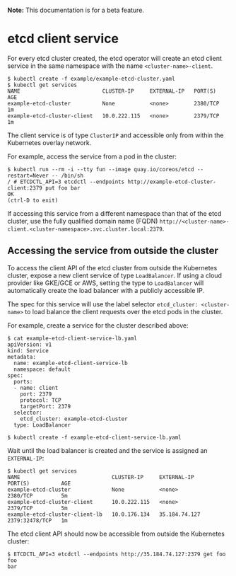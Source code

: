 <br>
<div class=“alert alert-info” role=“alert”>
<i class=“fa fa-exclamation-triangle”></i><b> Note:</b> This documentation is for a beta feature.
</div>

# etcd client service

For every etcd cluster created, the etcd operator will create an etcd client service in the same namespace with the name `<cluster-name>-client`.

```
$ kubectl create -f example/example-etcd-cluster.yaml
$ kubectl get services
NAME                          CLUSTER-IP     EXTERNAL-IP   PORT(S)    AGE
example-etcd-cluster          None           <none>        2380/TCP   1m
example-etcd-cluster-client   10.0.222.115   <none>        2379/TCP   1m
```

The client service is of type `ClusterIP` and accessible only from within the Kubernetes overlay network.

For example, access the service from a pod in the cluster:

```
$ kubectl run --rm -i --tty fun --image quay.io/coreos/etcd --restart=Never -- /bin/sh
/ # ETCDCTL_API=3 etcdctl --endpoints http://example-etcd-cluster-client:2379 put foo bar
OK
(ctrl-D to exit)
```

If accessing this service from a different namespace than that of the etcd cluster, use the fully qualified domain name (FQDN) `http://<cluster-name>-client.<cluster-namespace>.svc.cluster.local:2379`.

## Accessing the service from outside the cluster

To access the client API of the etcd cluster from outside the Kubernetes cluster, expose a new client service of type `LoadBalancer`. If using a cloud provider like GKE/GCE or AWS, setting the type to `LoadBalancer` will automatically create the load balancer with a publicly accessible IP.

The spec for this service will use the label selector `etcd_cluster: <cluster-name>` to load balance the client requests over the etcd pods in the cluster.

For example, create a service for the cluster described above:

```
$ cat example-etcd-client-service-lb.yaml
apiVersion: v1
kind: Service
metadata:
  name: example-etcd-client-service-lb
  namespace: default
spec:
  ports:
  - name: client
    port: 2379
    protocol: TCP
    targetPort: 2379
  selector:
    etcd_cluster: example-etcd-cluster
  type: LoadBalancer

$ kubectl create -f example-etcd-client-service-lb.yaml
```

Wait until the load balancer is created and the service is assigned an `EXTERNAL-IP`:

```
$ kubectl get services
NAME                             CLUSTER-IP     EXTERNAL-IP     PORT(S)          AGE
example-etcd-cluster             None           <none>          2380/TCP         5m
example-etcd-cluster-client      10.0.222.115   <none>          2379/TCP         5m
example-etcd-cluster-client-lb   10.0.176.134   35.184.74.127   2379:32478/TCP   1m
```

The etcd client API should now be accessible from outside the Kubernetes cluster:

```
$ ETCDCTL_API=3 etcdctl --endpoints http://35.184.74.127:2379 get foo
foo
bar
```
